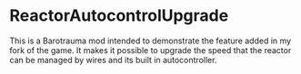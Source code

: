 # ReactorAutocontrolUpgrade

This is a Barotrauma mod intended to demonstrate the feature added in my fork of the game. It makes it possible to upgrade the speed that the reactor can be managed by wires and its built in autocontroller.
